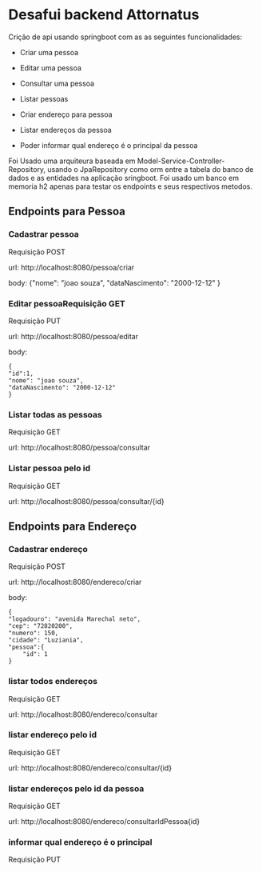 # Desafui backend Attornatus

Crição de api usando springboot com as as seguintes funcionalidades:
- Criar uma pessoa

- Editar uma pessoa

- Consultar uma pessoa

- Listar pessoas

- Criar endereço para pessoa

- Listar endereços da pessoa

- Poder informar qual endereço é o principal da pessoa

Foi Usado uma arquiteura baseada em Model-Service-Controller-Repository, usando o JpaRepository como orm entre a tabela do banco de dados e as entidades na aplicação sringboot.
Foi usado um banco em memoria h2 apenas para testar os endpoints e seus respectivos metodos.

## Endpoints para Pessoa


### Cadastrar pessoa

Requisição POST

url: http://localhost:8080/pessoa/criar

body:
{"nome": "joao souza",
    "dataNascimento": "2000-12-12"
}



### Editar pessoaRequisição GET
Requisição PUT

url: http://localhost:8080/pessoa/editar

body:

    {
    "id":1,
    "nome": "joao souza",
    "dataNascimento": "2000-12-12"
    }
### Listar todas as pessoas
Requisição GET

url: http://localhost:8080/pessoa/consultar



### Listar pessoa pelo id
Requisição GET

url: http://localhost:8080/pessoa/consultar/{id}


## Endpoints para Endereço

### Cadastrar endereço
Requisição POST

url: http://localhost:8080/endereco/criar

body:

    {
    "logadouro": "avenida Marechal neto",
    "cep": "72820200",
    "numero": 150,
    "cidade": "Luziania",
    "pessoa":{
        "id": 1
    }

### listar todos endereços
Requisição GET

url: http://localhost:8080/endereco/consultar

### listar endereço pelo id
Requisição GET

url: http://localhost:8080/endereco/consultar/{id}

### listar endereços pelo id da pessoa 
Requisição GET

url: http://localhost:8080/endereco/consultarIdPessoa{id}

### informar qual endereço é o principal
Requisição PUT  







